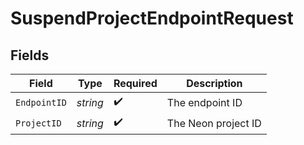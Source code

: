 # SuspendProjectEndpointRequest


## Fields

| Field               | Type                | Required            | Description         |
| ------------------- | ------------------- | ------------------- | ------------------- |
| `EndpointID`        | *string*            | :heavy_check_mark:  | The endpoint ID     |
| `ProjectID`         | *string*            | :heavy_check_mark:  | The Neon project ID |
